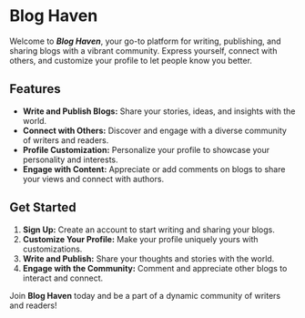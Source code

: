 # Blog Haven

Welcome to ***Blog Haven***, your go-to platform for writing, publishing, and sharing blogs with a vibrant community. Express yourself, connect with others, and customize your profile to let people know you better.

## Features

* **Write and Publish Blogs:** Share your stories, ideas, and insights with the world.
* **Connect with Others:**  Discover and engage with a diverse community of writers and readers.
* **Profile Customization:** Personalize your profile to showcase your personality and interests.
* **Engage with Content:** Appreciate or add comments on blogs to share your views and connect with authors.

 ## Get Started

1. **Sign Up:** Create an account to start writing and sharing your blogs.
2. **Customize Your Profile:** Make your profile uniquely yours with customizations.
3. **Write and Publish:** Share your thoughts and stories with the world.
4. **Engage with the Community:** Comment and appreciate other blogs to interact and connect.

Join **Blog Haven** today and be a part of a dynamic community of writers and readers!
